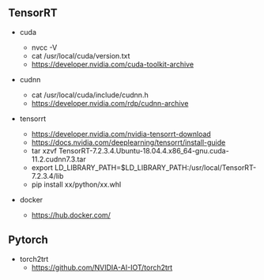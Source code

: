 
## TensorRT

- cuda
  - nvcc -V
  - cat /usr/local/cuda/version.txt
  - https://developer.nvidia.com/cuda-toolkit-archive
  
- cudnn
  - cat /usr/local/cuda/include/cudnn.h 
  - https://developer.nvidia.com/rdp/cudnn-archive
  
- tensorrt
  - https://developer.nvidia.com/nvidia-tensorrt-download
  - https://docs.nvidia.com/deeplearning/tensorrt/install-guide
  - tar xzvf TensorRT-7.2.3.4.Ubuntu-18.04.4.x86_64-gnu.cuda-11.2.cudnn7.3.tar
  - export LD_LIBRARY_PATH=$LD_LIBRARY_PATH:/usr/local/TensorRT-7.2.3.4/lib
  - pip install  xx/python/xx.whl
  
- docker
  - https://hub.docker.com/
  
  
## Pytorch
 
- torch2trt
  - https://github.com/NVIDIA-AI-IOT/torch2trt
  
 